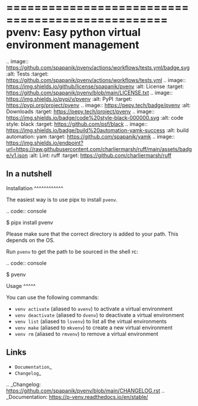 =================================================
pvenv: Easy python virtual environment management
=================================================

.. image:: https://github.com/spapanik/pvenv/actions/workflows/tests.yml/badge.svg
:alt: Tests
:target: https://github.com/spapanik/pvenv/actions/workflows/tests.yml
.. image:: https://img.shields.io/github/license/spapanik/pvenv
:alt: License
:target: https://github.com/spapanik/pvenv/blob/main/LICENSE.txt
.. image:: https://img.shields.io/pypi/v/pvenv
:alt: PyPI
:target: https://pypi.org/project/pvenv
.. image:: https://pepy.tech/badge/pvenv
:alt: Downloads
:target: https://pepy.tech/project/pvenv
.. image:: https://img.shields.io/badge/code%20style-black-000000.svg
:alt: code style: black
:target: https://github.com/psf/black
.. image:: https://img.shields.io/badge/build%20automation-yamk-success
:alt: build automation: yam
:target: https://github.com/spapanik/yamk
.. image:: https://img.shields.io/endpoint?url=https://raw.githubusercontent.com/charliermarsh/ruff/main/assets/badge/v1.json
:alt: Lint: ruff
:target: https://github.com/charliermarsh/ruff

## In a nutshell

Installation
^^^^^^^^^^^^

The easiest way is to use pipx to install `pvenv`.

.. code:: console

$ pipx install pvenv

Please make sure that the correct directory is added to your path. This
depends on the OS.

Run `pvenv` to get the path to be sourced in the shell rc:

.. code:: console

$ pvenv

Usage
^^^^^

You can use the following commands:

-   `venv activate` (aliased to `avenv`) to activate a virtual environment
-   `venv deactivate` (aliased to `dvenv`) to deactivate a virtual environment
-   `venv list` (aliased to `lsvenv`) to list all the virtual environments
-   `venv make` (aliased to `mkvenv`) to create a new virtual environment
-   `venv rm` (aliased to `rmvenv`) to remove a virtual environment

## Links

-   `Documentation`\_
-   `Changelog`\_

.. \_Changelog: https://github.com/spapanik/pvenv/blob/main/CHANGELOG.rst
.. \_Documentation: https://p-venv.readthedocs.io/en/stable/
